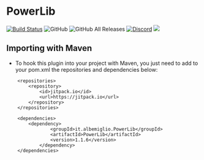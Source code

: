# PowerLib
[![Build Status](https://travis-ci.com/AlbeMiglio/PowerLib.svg?branch=master)](https://travis-ci.com/AlbeMiglio/PowerLib)
![GitHub](https://img.shields.io/github/license/AlbeMiglio/PowerLib?color=bright-green&label=License)
![GitHub All Releases](https://img.shields.io/github/downloads/AlbeMiglio/PowerLib/total?color=brightgreen&label=Downloads)
[![Discord](https://img.shields.io/discord/618742870035398684?logo=Join%20on%20Discord&label=Discord)](https://discord.gg/XuBvVG8)
[![](https://jitpack.io/v/AlbeMiglio/PowerLib.svg)](https://jitpack.io/#AlbeMiglio/PowerLib)

## Importing with Maven
- To hook this plugin into your project with Maven, you just need to add to your pom.xml the repositories and dependencies below:
```
	<repositories>
		<repository>
		    <id>jitpack.io</id>
		    <url>https://jitpack.io</url>
		</repository>
	</repositories>

	<dependencies>
	    <dependency>
            	<groupId>it.albemiglio.PowerLib</groupId>
            	<artifactId>PowerLib</artifactId>
            	<version>1.1.6</version>
            </dependency>
	</dependencies>
```
